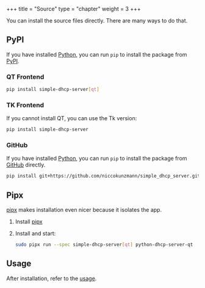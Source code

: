 +++
title = "Source"
type = "chapter"
weight = 3
+++

You can install the source files directly. There are many ways to do that.

## PyPI

If you have installed [Python], you can run `pip` to install the package from [PyPI].

### QT Frontend

```sh
pip install simple-dhcp-server[qt]
```

### TK Frontend

If you cannot install QT, you can use the Tk version:

```sh
pip install simple-dhcp-server
```

### GitHub

If you have installed [Python], you can run `pip` to install the package from [GitHub] directly.

```sh
pip install git+https://github.com/niccokunzmann/simple_dhcp_server.git
```

## Pipx

[pipx] makes installation even nicer because it isolates the app.

1. Install [pipx]
2. Install and start:

    ```sh
    sudo pipx run --spec simple-dhcp-server[qt] python-dhcp-server-qt  
    ```

## Usage

After installation, refer to the [usage][3].

[Python]: https://www.python.org/
[PyPI]: https://pypi.org/project/simple-dhcp-server/
[GitHub]: https://github.com/niccokunzmann/simple_dhcp_server/
[3]: /usage/cmd.md
[pipx]: https://pipx.pypa.io/stable/installation/
